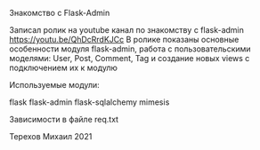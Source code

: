 Знакомство с Flask-Admin

Записал ролик на youtube канал по знакомству с flask-admin https://youtu.be/QhDcRrdKJCc
В ролике показаны основные особенности модуля flask-admin, работа с пользовательскими моделями:
User, Post, Comment, Tag и создание новых views с подключением их к модулю

Используемые модули:

flask
flask-admin
flask-sqlalchemy
mimesis

Зависимости в файле req.txt

Терехов Михаил 2021

